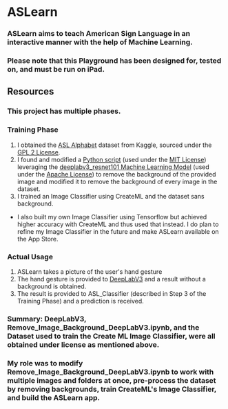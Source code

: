  # ASLearn 
 
 ### ASLearn aims to teach American Sign Language in an interactive manner with the help of Machine Learning.
 ### Please note that this Playground has been designed for, tested on, and must be run on iPad.
 
 ## Resources 
 ### This project has multiple phases. 
 ### Training Phase
 1. I obtained the [ASL Alphabet](https://www.kaggle.com/grassknoted/asl-alphabet) dataset from Kaggle, sourced under the [GPL 2 License](https://www.gnu.org/licenses/old-licenses/gpl-2.0.en.html).
2. I found and modified a [Python script](https://github.com/eugenesiow/practical-ml/blob/master/notebooks/Remove_Image_Background_DeepLabV3.ipynb) (used under the [MIT License](https://github.com/eugenesiow/practical-ml/blob/master/LICENSE)) leveraging the [deeplabv3_resnet101 Machine Learning Model](https://github.com/tensorflow/models/tree/master/research/deeplab) (used under the [Apache License](https://github.com/tensorflow/models/blob/master/LICENSE)) to remove the background of the provided image and modified it to remove the background of every image in the dataset. 
3. I trained an Image Classifier using CreateML and the dataset sans background.
* I also built my own Image Classifier using Tensorflow but achieved higher accuracy with CreateML and thus used that instead. I do plan to refine my Image Classifier in the future and make ASLearn available on the App Store.
### Actual Usage
1. ASLearn takes a picture of the user's hand gesture
2. The hand gesture is provided to [DeepLabV3](https://developer.apple.com/machine-learning/models/) and a result without a background is obtained.
3. The result is provided to ASL_Classifier (described in Step 3 of the Training Phase) and a prediction is received. 

### Summary: DeepLabV3, Remove_Image_Background_DeepLabV3.ipynb, and the Dataset used to train the Create ML Image Classifier, were all obtained under license as mentioned above. 
### My role was to modify Remove_Image_Background_DeepLabV3.ipynb to work with multiple images and folders at once, pre-process the dataset by removing backgrounds, train CreateML's Image Classifier, and build the ASLearn app.
